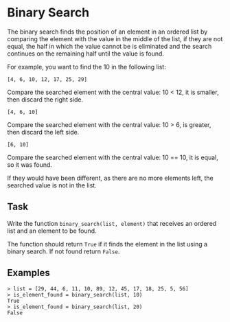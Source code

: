 # Binary Search

The binary search finds the position of an element in an ordered list by comparing the element with the value in the middle of the list, if they are not equal, the half in which the value cannot be is eliminated and the search continues on the remaining half until the value is found.

For example, you want to find the 10 in the following list:

`[4, 6, 10, 12, 17, 25, 29]`

Compare the searched element with the central value: 10 < 12, it is smaller, then discard the right side.

`[4, 6, 10]`

Compare the searched element with the central value: 10 > 6, is greater, then discard the left side.

`[6, 10]`

Compare the searched element with the central value: 10 == 10, it is equal, so it was found.

If they would have been different, as there are no more elements left, the searched value is not in the list.

## Task

Write the function `binary_search(list, element)` that receives an ordered list and an element to be found.

The function should return `True` if it finds the element in the list using a binary search. If not found return `False`.

## Examples

```
> list = [29, 44, 6, 11, 10, 89, 12, 45, 17, 18, 25, 5, 56]
> is_element_found = binary_search(list, 10)
True
> is_element_found = binary_search(list, 20)
False
```
